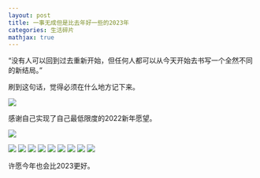 ```yaml
---
layout: post
title: 一事无成但是比去年好一些的2023年
categories: 生活碎片
mathjax: true
---
```


“没有人可以回到过去重新开始，但任何人都可以从今天开始去书写一个全然不同的新结局。”

刷到这句话，觉得必须在什么地方记下来。

![](/images/blog/2023-vx.jpg)


感谢自己实现了自己最低限度的2022新年愿望。

![](/images/blog/2022-weibo.jpg)


![](/images/blog/2023-1.png)
![](/images/blog/2023-2.png)
![](/images/blog/2023-3.png)
![](/images/blog/2023-4.png)
![](/images/blog/2023-5.png)
![](/images/blog/2023-6.png)
![](/images/blog/2023-7.png)
![](/images/blog/2023-8.png)
![](/images/blog/2023-9.png)

许愿今年也会比2023更好。
